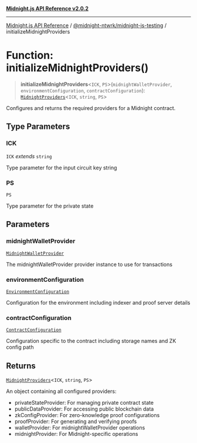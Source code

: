 [**Midnight.js API Reference v2.0.2**](../../../README.md)

***

[Midnight.js API Reference](../../../packages.md) / [@midnight-ntwrk/midnight-js-testing](../README.md) / initializeMidnightProviders

# Function: initializeMidnightProviders()

> **initializeMidnightProviders**\<`ICK`, `PS`\>(`midnightWalletProvider`, `environmentConfiguration`, `contractConfiguration`): [`MidnightProviders`](../../midnight-js-types/interfaces/MidnightProviders.md)\<`ICK`, `string`, `PS`\>

Configures and returns the required providers for a Midnight contract.

## Type Parameters

### ICK

`ICK` *extends* `string`

Type parameter for the input circuit key string

### PS

`PS`

Type parameter for the private state

## Parameters

### midnightWalletProvider

[`MidnightWalletProvider`](../classes/MidnightWalletProvider.md)

The midnightWalletProvider provider instance to use for transactions

### environmentConfiguration

[`EnvironmentConfiguration`](../interfaces/EnvironmentConfiguration.md)

Configuration for the environment including indexer and proof server details

### contractConfiguration

[`ContractConfiguration`](../interfaces/ContractConfiguration.md)

Configuration specific to the contract including storage names and ZK config path

## Returns

[`MidnightProviders`](../../midnight-js-types/interfaces/MidnightProviders.md)\<`ICK`, `string`, `PS`\>

An object containing all configured providers:
  - privateStateProvider: For managing private contract state
  - publicDataProvider: For accessing public blockchain data
  - zkConfigProvider: For zero-knowledge proof configurations
  - proofProvider: For generating and verifying proofs
  - walletProvider: For midnightWalletProvider operations
  - midnightProvider: For Midnight-specific operations
